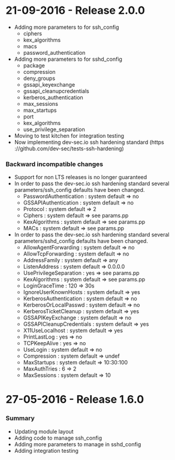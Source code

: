 # 21-09-2016 - Release 2.0.0
- Adding more parameters to for ssh_config
    - ciphers
    - kex_algorithms
    - macs
    - password_authentication
- Adding more parameters to for sshd_config
    - package
    - compression
    - deny_groups
    - gssapi_keyexchange
    - gssapi_cleanupcredentials
    - kerberos_authentication
    - max_sessions
    - max_startups
    - port
    - kex_algorithms
    - use_privilege_separation
- Moving to test kitchen for integration testing
- Now implementing dev-sec.io ssh hardening standard (https ://github.com/dev-sec/tests-ssh-hardening)
### Backward incompatible changes
- Support for non LTS releases is no longer guaranteed
- In order to pass the dev-sec.io ssh hardening standard several parameters/ssh_config defaults have been changed.
    - PasswordAuthentication : system default => no
    - GSSAPIAuthentication : system default => no
    - Protocol : system default => 2
    - Ciphers : system default => see params.pp
    - KexAlgorithms : system default => see params.pp
    - MACs : system default => see params.pp
- In order to pass the dev-sec.io ssh hardening standard several parameters/sshd_config defaults have been changed.
    - AllowAgentForwarding : system default => no
    - AllowTcpForwarding : system default => no
    - AddressFamily : system default => any
    - ListenAddress : system default => 0.0.0.0
    - UsePrivilegeSeparation : yes => see params.pp
    - KexAlgorithms : system default => see params.pp
    - LoginGraceTime : 120 => 30s
    - IgnoreUserKnownHosts : system default => yes
    - KerberosAuthentication : system default => no
    - KerberosOrLocalPasswd : system default => no
    - KerberosTicketCleanup : system default => yes
    - GSSAPIKeyExchange : system default => no
    - GSSAPICleanupCredentials : system default => yes
    - X11UseLocalhost : system default => yes
    - PrintLastLog : yes => no
    - TCPKeepAlive : yes => no
    - UseLogin : system default => no
    - Compression : system default => undef
    - MaxStartups : system default => 10:30:100
    - MaxAuthTries : 6 => 2
    - MaxSessions : system default => 10
# 27-05-2016 - Release 1.6.0
### Summary
- Updating module layout
- Adding code to manage ssh_config
- Adding more parameters to manage in sshd_config
- Adding integration testing
